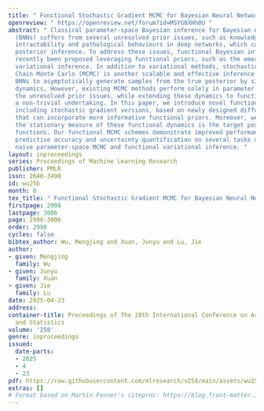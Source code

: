 ```yaml
---
title: " Functional Stochastic Gradient MCMC for Bayesian Neural Networks "
openreview: " https://openreview.net/forum?id=MSYG8XHh0U "
abstract: " Classical parameter-space Bayesian inference for Bayesian neural networks
  (BNNs) suffers from several unresolved prior issues, such as knowledge encoding
  intractability and pathological behaviours in deep networks, which can lead to improper
  posterior inference. To address these issues, functional Bayesian inference has
  recently been proposed leveraging functional priors, such as the emerging functional
  variational inference. In addition to variational methods, stochastic gradient Markov
  Chain Monte Carlo (MCMC) is another scalable and effective inference method for
  BNNs to asymptotically generate samples from the true posterior by simulating continuous
  dynamics. However, existing MCMC methods perform solely in parameter space and inherit
  the unresolved prior issues, while extending these dynamics to function space is
  a non-trivial undertaking. In this paper, we introduce novel functional MCMC schemes,
  including stochastic gradient versions, based on newly designed diffusion dynamics
  that can incorporate more informative functional priors. Moreover, we prove that
  the stationary measure of these functional dynamics is the target posterior over
  functions. Our functional MCMC schemes demonstrate improved performance in both
  predictive accuracy and uncertainty quantification on several tasks compared to
  naive parameter-space MCMC and functional variational inference. "
layout: inproceedings
series: Proceedings of Machine Learning Research
publisher: PMLR
issn: 2640-3498
id: wu25b
month: 0
tex_title: " Functional Stochastic Gradient MCMC for Bayesian Neural Networks "
firstpage: 2998
lastpage: 3006
page: 2998-3006
order: 2998
cycles: false
bibtex_author: Wu, Mengjing and Xuan, Junyu and Lu, Jie
author:
- given: Mengjing
  family: Wu
- given: Junyu
  family: Xuan
- given: Jie
  family: Lu
date: 2025-04-23
address:
container-title: Proceedings of The 28th International Conference on Artificial Intelligence
  and Statistics
volume: '258'
genre: inproceedings
issued:
  date-parts:
  - 2025
  - 4
  - 23
pdf: https://raw.githubusercontent.com/mlresearch/v258/main/assets/wu25b/wu25b.pdf
extras: []
# Format based on Martin Fenner's citeproc: https://blog.front-matter.io/posts/citeproc-yaml-for-bibliographies/
---
```

